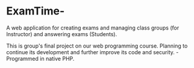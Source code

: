 # ExamTime-
A web application for creating exams and managing class groups (for Instructor) and answering exams (Students).

This is group's final project on our web programming course. Planning to continue its development and further improve its code and security.
-Programmed in native PHP.


